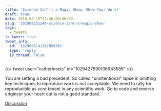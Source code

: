```yaml
---
title: 'Science Isn''t a Magic Show: Show Your Work!'
draft: true
date: 2018-08-15T12:46:09+00:00
slug: '201808151246-science-isnt-a-magic-show'
tags:
  - tweets
is_tweet: true
tweet_info:
  id: '1029605141387898881'
  type: 'reply'
  is_thread: False
---
```




{{< tweet user="catherineols" id="1029427590136643585" >}}

You are setting a bad precedent. So called "unintentional" lapse in omitting key techniques to reproduce work is not acceptable. We need to rally for reproducible as core tenant in any scientific work. Go to code and reverse engineer your heart out is not a good standard.

[Discussion](https://x.com/sytelus/status/1029605141387898881)
